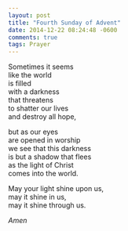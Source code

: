 ```yaml
---
layout: post
title: "Fourth Sunday of Advent"
date: 2014-12-22 08:24:48 -0600
comments: true
tags: Prayer
---
```


Sometimes it seems  
like the world  
is filled  
with a darkness  
that threatens  
to shatter our lives  
and destroy all hope,

but as our eyes  
are opened in worship  
we see that this darkness  
is but a shadow that flees  
as the light of Christ  
comes into the world.

May your light shine upon us,  
may it shine in us,  
may it shine through us.

*Amen*

